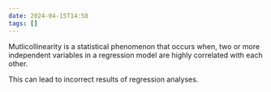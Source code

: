 ```yaml
---
date: 2024-04-15T14:58
tags: []
---
```

Mutlicollinearity is a statistical phenomenon that occurs when,
two or more independent variables in a regression model are
highly correlated with each other.

This can lead to incorrect results of regression analyses.
